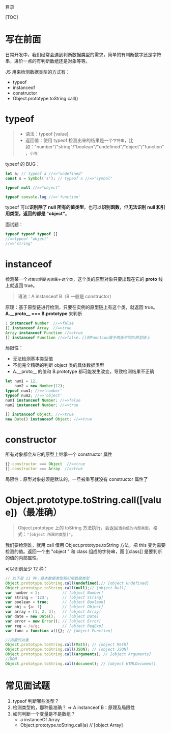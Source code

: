 目录

[TOC]


# 写在前面
日常开发中，我们经常会遇到判断数据类型的需求，简单的有判断数字还是字符串，进阶一点的有判断数组还是对象等等。

JS 用来检测数据类型的方式有：
- typeof
- instanceof
- constructor
- Object.prototype.toString.call()


# typeof
>- 语法：typeof [value] 
>- 返回值：使用 typeof 检测出来的结果是一个`字符串`，比如："number"/"string"/"boolean"/"undefined"/"object"/"function"，`小写`

typeof 的 BUG：
```js
let a; // typeof a //=>"undefined"
const s = Symbol('s'); // typeof a //=>"symbol"

typeof null //=>"object"

typeof console.log //=>'function'
```
typeof 可以**识别除了 null 所有的值类型**，也可以**识别函数**，但**无法识别 null 和引用类型，返回的都是 "object"**。

面试题：
```js
typeof typeof typeof [] 
//=>typeof "object"
//=>"string"
```


# instanceof
检测某一个`对象实例是否隶属于这个类`，这个类的原型对象只要出现在它的 __proto__ 线上就返回 true。
>语法：A instanceof B（B 一般是 constructor）

原理：基于原型链进行检测，只要在实例的原型链上有这个类，就返回 true。 **A.\_\_proto__ === B.prototype** 来判断

```js
1 instanceof Number  //=>false
[] instanceof Array  //=>true
Array instanceof Function //=>true
[] instanceof Function //=>false，[]和Function属于两条不同的原型链上
```
局限性：
- 无法检测基本类型值
- 不能完全精确的判断 object 类的具体数据类型
- A.\_\_proto__ 的值和 B.prototype 都可能发生改变，导致检测结果不正确
```js
let num1 = 12,
    num2 = new Number(12);
typeof num1; //=>'number'
typeof num2; //=>'object'
num1 instanceof Number; //=>false
num2 instanceof Number; //=>true

[] instanceof Object; //=>true
new Date() instanceof Object; //=>true
```

# constructor
所有对象都会从它的原型上继承一个 constructor 属性
```js
{}.constructor === Object  //=>true
[].constructor === Array  //=>true
```
局限性：原型对象必须是默认的，一旦被重写就没有 constructor 属性了


# Object.prototype.toString.call([value])（最准确）
> Object.prototype 上的 toString 方法执行，会返回`当前值的内部类型`，格式：`"[object 所属的类型]"`。

我们要检测谁，就用 call 借用 Object.prototype.toString 方法，把 this 变为需要检测的值。返回一个由 "object " 和 class 组成的字符串，而 \[[class]] 是要判断的值的内部属性。


可以识别至少 12 种：
```js
// 以下是 11 种：基本数据类型和引用数据类型
Object.prototype.toString.call(undefined);// [object Undefined]
Object.prototype.toString.call(null);// [object Null]
var number = 1;          // [object Number]
var string = '123';      // [object String]
var boolean = true;      // [object Boolean]
var obj = {a: 1}         // [object Object]
var array = [1, 2, 3];   // [object Array]
var date = new Date();   // [object Date]
var error = new Error(); // [object Error]
var reg = /a/g;          // [object RegExp]
var func = function a(){}; // [object Function]

//内置的对象
Object.prototype.toString.call(Math); // [object Math]
Object.prototype.toString.call(JSON); // [object JSON]
Object.prototype.toString.call(arguments); // [object Arguments]
//DOM
Object.prototype.toString.call(document); // [object HTMLDocument]
```




# 常见面试题
1. typeof 判断哪些类型？
2. 检测类型的，那种最准确？
   => A instanceof B：原理及局限性
3. 如何判断一个变量是不是数组？
   - a instanceOf Array
   - Object.prototype.toString.call(a)  // [object Array]
   
   
   
   

